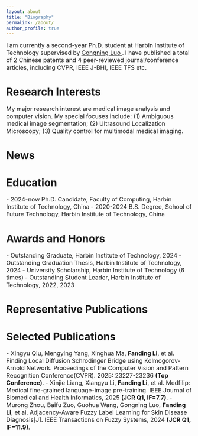 ```yaml
---
layout: about
title: "Biography"
permalink: /about/
author_profile: true
---
```

<font size=3> I am currently a second-year Ph.D. student at Harbin Institute of Technology supervised by</font> [<font size=3> Gongning Luo </font>](https://homepage.hit.edu.cn/luogongning?lang=zh). <font size=3> I have published a total of 2 Chinese patents and 4 peer-reviewed journal/conference articles, including CVPR, IEEE J-BHI, IEEE TFS etc.</font>

Research Interests
======
<font size=3> My major research interest are medical image analysis and computer vision. My special focuses include: (1) Ambiguous medical image segmentation; (2) Ultrasound Localization Microscopy; (3) Quality control for multimodal medical imaging.</font>

News
======
<font size=3></font>

Education
======
<font size=3> - 2024-now Ph.D. Candidate, Faculty of Computing, Harbin Institute of Technology, China</font>
<font size=3> - 2020-2024 B.S. Degree, School of Future Technology, Harbin Institute of Technology, China</font>

Awards and Honors
======
<font size=3> - Outstanding Graduate, Harbin Institute of Technology, 2024</font>
<font size=3> - Outstanding Graduation Thesis, Harbin Institute of Technology, 2024</font>
<font size=3> - University Scholarship, Harbin Institute of Technology (6 times)</font>
<font size=3> - Outstanding Student Leader, Harbin Institute of Technology, 2022, 2023</font>

Representative Publications
======

Selected Publications
======
<font size=3> - Xingyu Qiu, Mengying Yang, Xinghua Ma, **Fanding Li**, et al. Finding Local Diffusion Schrodinger Bridge using Kolmogorov-Arnold Network. Proceedings of the Computer Vision and Pattern Recognition Conference(CVPR). 2025: 23227-23236 **(Top Conference)**.</font>
<font size=3> - Xinjie Liang, Xiangyu Li, **Fanding Li**, et al. Medfilip: Medical fine-grained language-image pre-training. IEEE Journal of Biomedical and Health Informatics, 2025 **(JCR Q1, IF=7.7)**.</font>
<font size=3> - Murong Zhou, Baifu Zuo, Guohua Wang, Gongning Luo, **Fanding Li**, et al. Adjacency-Aware Fuzzy Label Learning for Skin Disease Diagnosis[J]. IEEE Transactions on Fuzzy Systems, 2024 **(JCR Q1, IF=11.9)**.</font>
